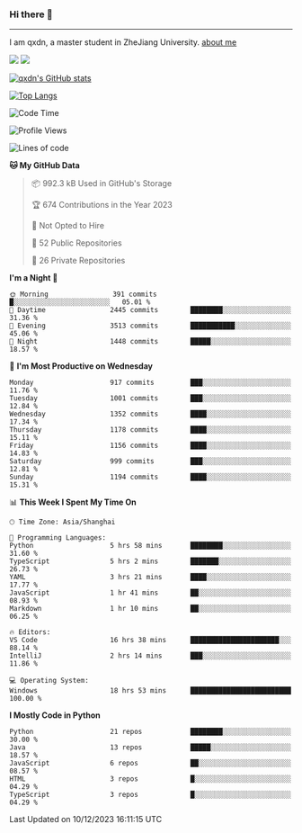 ### Hi there 👋
---

I am qxdn, a master student in ZheJiang University. [about me](https://qianxu.run/about/)

[![](https://img.shields.io/badge/blog-qxdn-brightgreen?style=for-the-badge&logo=hexo)](https://qianxu.run) [![](https://img.shields.io/badge/bilibili-qxdn-ff69b4?style=for-the-badge&logo=Bilibili)](https://space.bilibili.com/11674667)


[![qxdn's GitHub stats](https://github-readme-stats.vercel.app/api?username=qxdn&count_private=true&show_icons=true)](https://github.com/qxdn)

[![Top Langs](https://github-readme-stats.vercel.app/api/top-langs/?username=qxdn&layout=compact)](https://github.com/qxdn)

<!--START_SECTION:waka-->
![Code Time](http://img.shields.io/badge/Code%20Time-1%2C326%20hrs%2036%20mins-blue)

![Profile Views](http://img.shields.io/badge/Profile%20Views-13-blue)

![Lines of code](https://img.shields.io/badge/From%20Hello%20World%20I%27ve%20Written-10.7%20million%20lines%20of%20code-blue)

**🐱 My GitHub Data** 

> 📦 992.3 kB Used in GitHub's Storage 
 > 
> 🏆 674 Contributions in the Year 2023
 > 
> 🚫 Not Opted to Hire
 > 
> 📜 52 Public Repositories 
 > 
> 🔑 26 Private Repositories 
 > 
**I'm a Night 🦉** 

```text
🌞 Morning                391 commits         █░░░░░░░░░░░░░░░░░░░░░░░░   05.01 % 
🌆 Daytime                2445 commits        ████████░░░░░░░░░░░░░░░░░   31.36 % 
🌃 Evening                3513 commits        ███████████░░░░░░░░░░░░░░   45.06 % 
🌙 Night                  1448 commits        █████░░░░░░░░░░░░░░░░░░░░   18.57 % 
```
📅 **I'm Most Productive on Wednesday** 

```text
Monday                   917 commits         ███░░░░░░░░░░░░░░░░░░░░░░   11.76 % 
Tuesday                  1001 commits        ███░░░░░░░░░░░░░░░░░░░░░░   12.84 % 
Wednesday                1352 commits        ████░░░░░░░░░░░░░░░░░░░░░   17.34 % 
Thursday                 1178 commits        ████░░░░░░░░░░░░░░░░░░░░░   15.11 % 
Friday                   1156 commits        ████░░░░░░░░░░░░░░░░░░░░░   14.83 % 
Saturday                 999 commits         ███░░░░░░░░░░░░░░░░░░░░░░   12.81 % 
Sunday                   1194 commits        ████░░░░░░░░░░░░░░░░░░░░░   15.31 % 
```


📊 **This Week I Spent My Time On** 

```text
🕑︎ Time Zone: Asia/Shanghai

💬 Programming Languages: 
Python                   5 hrs 58 mins       ████████░░░░░░░░░░░░░░░░░   31.60 % 
TypeScript               5 hrs 2 mins        ███████░░░░░░░░░░░░░░░░░░   26.73 % 
YAML                     3 hrs 21 mins       ████░░░░░░░░░░░░░░░░░░░░░   17.77 % 
JavaScript               1 hr 41 mins        ██░░░░░░░░░░░░░░░░░░░░░░░   08.93 % 
Markdown                 1 hr 10 mins        ██░░░░░░░░░░░░░░░░░░░░░░░   06.25 % 

🔥 Editors: 
VS Code                  16 hrs 38 mins      ██████████████████████░░░   88.14 % 
IntelliJ                 2 hrs 14 mins       ███░░░░░░░░░░░░░░░░░░░░░░   11.86 % 

💻 Operating System: 
Windows                  18 hrs 53 mins      █████████████████████████   100.00 % 
```

**I Mostly Code in Python** 

```text
Python                   21 repos            ████████░░░░░░░░░░░░░░░░░   30.00 % 
Java                     13 repos            █████░░░░░░░░░░░░░░░░░░░░   18.57 % 
JavaScript               6 repos             ██░░░░░░░░░░░░░░░░░░░░░░░   08.57 % 
HTML                     3 repos             █░░░░░░░░░░░░░░░░░░░░░░░░   04.29 % 
TypeScript               3 repos             █░░░░░░░░░░░░░░░░░░░░░░░░   04.29 % 
```




 Last Updated on 10/12/2023 16:11:15 UTC
<!--END_SECTION:waka-->

<!--
**qxdn/qxdn** is a ✨ _special_ ✨ repository because its `README.md` (this file) appears on your GitHub profile.

Here are some ideas to get you started:

- 🔭 I’m currently working on ...
- 🌱 I’m currently learning ...
- 👯 I’m looking to collaborate on ...
- 🤔 I’m looking for help with ...
- 💬 Ask me about ...
- 📫 How to reach me: ...
- 😄 Pronouns: ...
- ⚡ Fun fact: ...
-->
